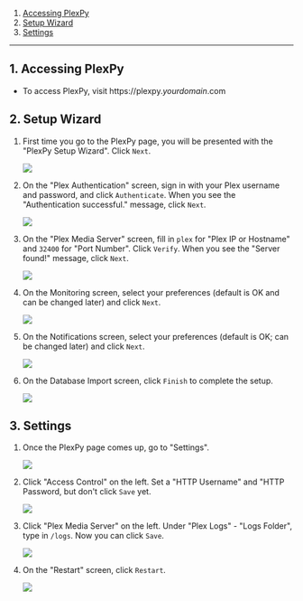 <!-- TOC depthFrom:1 depthTo:6 withLinks:1 updateOnSave:0 orderedList:1 -->

1. [Accessing PlexPy](#1-accessing-plexpy)
2. [Setup Wizard](#2-setup-wizard)
3. [Settings](#3-settings)

<!-- /TOC -->
---
## 1. Accessing PlexPy

- To access PlexPy, visit https://plexpy._yourdomain_.com

## 2. Setup Wizard

1. First time you go to the PlexPy page, you will be presented with the "PlexPy Setup Wizard". Click `Next`.

    ![ ](http://i.imgur.com/NhRj5jH.png)

1. On the "Plex Authentication" screen, sign in with your Plex username and password, and click `Authenticate`. When you see the "Authentication successful." message, click `Next`.

    ![](http://i.imgur.com/XFvHyV2.png)

1. On the "Plex Media Server" screen, fill in `plex` for "Plex IP or Hostname" and `32400` for "Port Number". Click `Verify`. When you see the "Server found!" message, click `Next`.

    ![](http://i.imgur.com/wnGDojV.png)

1. On the Monitoring screen, select your preferences (default is OK and can be changed later) and click `Next`.

    ![](http://i.imgur.com/ZSDv1T5.png)

1. On the Notifications screen, select your preferences (default is OK; can be changed later) and click `Next`.

    ![](http://i.imgur.com/uoP4bH1.png)

1. On the Database Import screen, click `Finish` to complete the setup.

    ![](http://i.imgur.com/jvPQ6pY.png)

## 3. Settings

1. Once the PlexPy page comes up, go to "Settings".

    ![](http://i.imgur.com/HUV857f.png)

1. Click "Access Control" on the left. Set a "HTTP Username" and "HTTP Password, but don't click `Save` yet.  

    ![](http://i.imgur.com/adV4EiZ.png)

1. Click "Plex Media Server" on the left. Under "Plex Logs" - "Logs Folder", type in `/logs`. Now you can click `Save`.

    ![](http://i.imgur.com/jK2EPXn.png)

1. On the "Restart" screen, click `Restart`.

    ![](http://i.imgur.com/2peJh7k.png)
